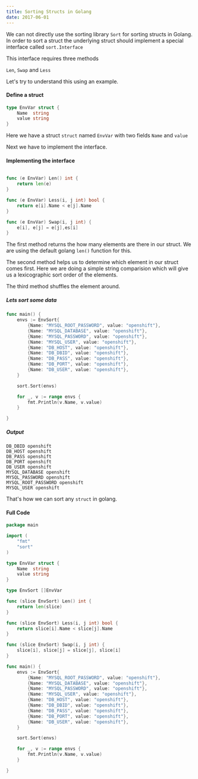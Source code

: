 ```yaml
---
title: Sorting Structs in Golang
date: 2017-06-01
---
```


We can not directly use the sorting library `Sort` for sorting structs in Golang. 
In order to sort a struct the underlying struct should implement a special interface called `sort.Interface`

This interface requires three methods 

`Len`, `Swap` and `Less`

Let's try to understand this using an example.

#### Define a struct

```go
type EnvVar struct {
	Name  string
	value string
}
```

Here we have a struct `struct` named `EnvVar` with two fields `Name` and `value`

Next we have to implement the interface.

#### Implementing the interface
 
```go

func (e EnvVar) Len() int {
	return len(e)
}

func (e EnvVar) Less(i, j int) bool {
	return e[i].Name < e[j].Name
}

func (e EnvVar) Swap(i, j int) {
	e[i], e[j] = e[j],es[i]
}
```

The first method returns the how many elements are there in our struct.
We are using the default golang `len()` function for this.

The second method helps us to determine which element in our struct comes first.
Here we are doing a simple string comparision which will give us a lexicographic sort order of the elements.

The third method shuffles the element around.

##### Lets sort some data
```go
func main() {
	envs := EnvSort{
		{Name: "MYSQL_ROOT_PASSWORD", value: "openshift"},
		{Name: "MYSQL_DATABASE", value: "openshift"},
		{Name: "MYSQL_PASSWORD", value: "openshift"},
		{Name: "MYSQL_USER", value: "openshift"},
		{Name: "DB_HOST", value: "openshift"},
		{Name: "DB_DBID", value: "openshift"},
		{Name: "DB_PASS", value: "openshift"},
		{Name: "DB_PORT", value: "openshift"},
		{Name: "DB_USER", value: "openshift"},
	}

	sort.Sort(envs)

	for _, v := range envs {
		fmt.Println(v.Name, v.value)
	}

}
```
##### Output
```
DB_DBID openshift
DB_HOST openshift
DB_PASS openshift
DB_PORT openshift
DB_USER openshift
MYSQL_DATABASE openshift
MYSQL_PASSWORD openshift
MYSQL_ROOT_PASSWORD openshift
MYSQL_USER openshift
```

That's how we can sort any `struct` in golang.

#### Full Code
```go
package main

import (
	"fmt"
	"sort"
)

type EnvVar struct {
	Name  string
	value string
}

type EnvSort []EnvVar

func (slice EnvSort) Len() int {
	return len(slice)
}

func (slice EnvSort) Less(i, j int) bool {
	return slice[i].Name < slice[j].Name
}

func (slice EnvSort) Swap(i, j int) {
	slice[i], slice[j] = slice[j], slice[i]
}

func main() {
	envs := EnvSort{
		{Name: "MYSQL_ROOT_PASSWORD", value: "openshift"},
		{Name: "MYSQL_DATABASE", value: "openshift"},
		{Name: "MYSQL_PASSWORD", value: "openshift"},
		{Name: "MYSQL_USER", value: "openshift"},
		{Name: "DB_HOST", value: "openshift"},
		{Name: "DB_DBID", value: "openshift"},
		{Name: "DB_PASS", value: "openshift"},
		{Name: "DB_PORT", value: "openshift"},
		{Name: "DB_USER", value: "openshift"},
	}

	sort.Sort(envs)

	for _, v := range envs {
		fmt.Println(v.Name, v.value)
	}

}
```
